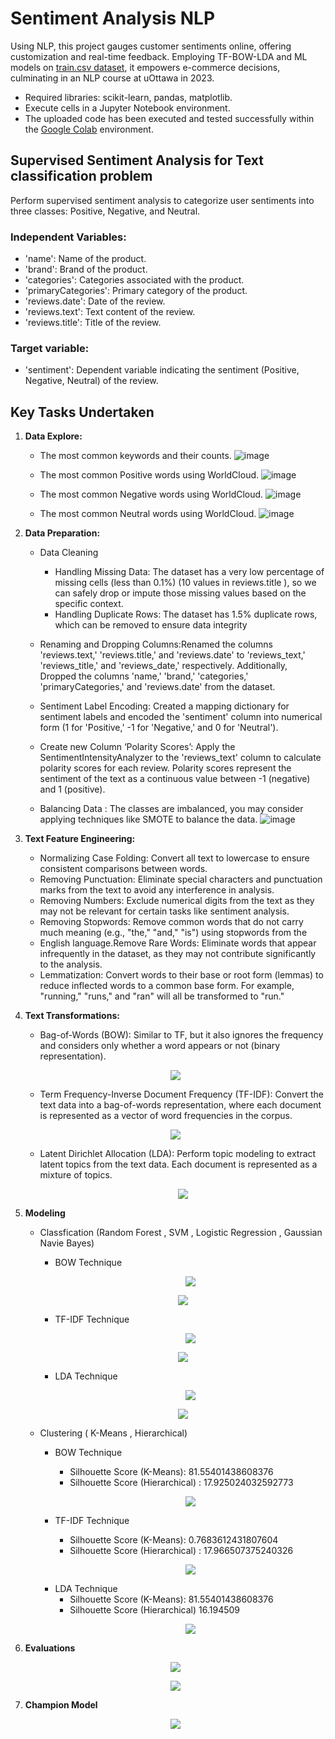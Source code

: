 # **Sentiment Analysis NLP**
Using NLP, this project gauges customer sentiments online, offering customization and real-time feedback. Employing TF-BOW-LDA and ML models on [train.csv dataset](https://github.com/RimTouny/Sentiment-Analysis-NLP/files/13878717/train_data.csv), it empowers e-commerce decisions, culminating in an NLP course at uOttawa in 2023.


- Required libraries: scikit-learn, pandas, matplotlib.
- Execute cells in a Jupyter Notebook environment.
- The uploaded code has been executed and tested successfully within the [Google Colab](https://colab.google/) environment.


## Supervised Sentiment Analysis for Text classification problem
Perform supervised sentiment analysis to categorize user sentiments into three classes: Positive, Negative, and Neutral.

### Independent Variables:
  + 'name': Name of the product.
  + 'brand': Brand of the product.
  + 'categories': Categories associated with the product.
  + 'primaryCategories': Primary category of the product.
  + 'reviews.date': Date of the review.
  + 'reviews.text': Text content of the review.
  + 'reviews.title': Title of the review.
    
### Target variable:
   +	'sentiment': Dependent variable indicating the sentiment (Positive, Negative, Neutral) of the review.

## **Key Tasks Undertaken**
1. **Data Explore:**
   - The most common keywords and their counts.
   ![image](https://github.com/RimTouny/Sentiment-Analysis-NLP/assets/48333870/65d02e4a-1ef0-4052-96d9-df39abf0c90a)

   - The most common Positive words using WorldCloud.
     ![image](https://github.com/RimTouny/Sentiment-Analysis-NLP/assets/48333870/ce4f49c5-844d-47d9-8935-d10027d56dcf)
     
    - The most common Negative words using WorldCloud.
      ![image](https://github.com/RimTouny/Sentiment-Analysis-NLP/assets/48333870/45029a36-66db-4b66-8b38-52ba6ddf4de5)
      
    - The most common Neutral words using WorldCloud.
      ![image](https://github.com/RimTouny/Sentiment-Analysis-NLP/assets/48333870/2465af39-c477-43b6-ae50-92b5426a8e27)

2. **Data Preparation:**
   - Data Cleaning
     + 	Handling Missing Data: The dataset has a very low percentage of missing cells (less than 0.1%) (10 values in reviews.title ), so we can safely drop or impute those missing values based on the specific context.
     +  Handling Duplicate Rows: The dataset has 1.5% duplicate rows, which can be removed to ensure data integrity
       
   - Renaming and Dropping Columns:Renamed the columns 'reviews.text,' 'reviews.title,' and 'reviews.date' to 'reviews_text,' 'reviews_title,' and 'reviews_date,' respectively. Additionally, Dropped the columns 'name,' 'brand,' 'categories,' 'primaryCategories,' and 'reviews.date' from the dataset.

   - Sentiment Label Encoding: Created a mapping dictionary for sentiment labels and encoded the 'sentiment' column into numerical form (1 for 'Positive,' -1 for 'Negative,' and 0 for 'Neutral').

   - Create new Column ‘Polarity Scores’: Apply the SentimentIntensityAnalyzer to the 'reviews_text' column to calculate polarity scores for each review. Polarity scores represent the sentiment of the text as a continuous value between -1 (negative) and 1 (positive).

   - Balancing Data : The classes are imbalanced, you may consider applying techniques like SMOTE to balance the data.
     ![image](https://github.com/RimTouny/Sentiment-Analysis-NLP/assets/48333870/e2909310-c615-4fec-a2d6-81393546dab1)

3. **Text Feature Engineering:**
   - Normalizing Case Folding: Convert all text to lowercase to ensure consistent comparisons between words.
   - Removing Punctuation: Eliminate special characters and punctuation marks from the text to avoid any interference in analysis.
   - Removing Numbers: Exclude numerical digits from the text as they may not be relevant for certain tasks like sentiment analysis.
   - Removing Stopwords: Remove common words that do not carry much meaning (e.g., "the," "and," "is") using stopwords from the
   - English language.Remove Rare Words: Eliminate words that appear infrequently in the dataset, as they may not contribute significantly to the analysis.
   -  Lemmatization: Convert words to their base or root form (lemmas) to reduce inflected words to a common base form. For example, "running," "runs," and "ran" will all be transformed to "run."

4. **Text Transformations:**
   - Bag-of-Words (BOW): Similar to TF, but it also ignores the frequency and considers only whether a word appears or not (binary representation).
    <p align="center">
      <img src="https://github.com/RimTouny/Sentiment-Analysis-NLP/assets/48333870/be49cca1-5a4e-4219-995f-0089ce11fa06"/>
    </p>
     
    - Term Frequency-Inverse Document Frequency (TF-IDF): Convert the text data into a bag-of-words representation, where each document is represented as a vector of word frequencies in the corpus.
     <p align="center">
      <img src="https://github.com/RimTouny/Sentiment-Analysis-NLP/assets/48333870/28ba8211-3901-4b57-9889-748c900f7980" />
     </p>

   - Latent Dirichlet Allocation (LDA): Perform topic modeling to extract latent topics from the text data. Each document is represented as a mixture of topics.
     <p align="center">
      <img src="https://github.com/RimTouny/Sentiment-Analysis-NLP/assets/48333870/57f35aeb-47a1-4cf6-9dd0-fceac1ece501" />
     </p>

5. **Modeling**
   - Classfication (Random Forest , SVM , Logistic Regression , Gaussian Navie Bayes)
     + BOW Technique
       <p align="center">
          <img src="https://github.com/RimTouny/Sentiment-Analysis-NLP/assets/48333870/a248d331-b918-4cc0-a1b5-5c332126004c" />
      </p>
       <p align="center">
          <img src="https://github.com/RimTouny/Sentiment-Analysis-NLP/assets/48333870/6aedb3ef-9979-40bb-a83e-940f55cea2ab" />
      </p>
   
     + TF-IDF Technique
       <p align="center">
          <img src="https://github.com/RimTouny/Sentiment-Analysis-NLP/assets/48333870/73a3f3d0-9f6d-49ff-b5f3-3340076963cb)" />
      </p>
       <p align="center">
          <img src="https://github.com/RimTouny/Sentiment-Analysis-NLP/assets/48333870/32241660-3dce-4501-b039-8d0459ebea17" />
      </p>

     + LDA Technique
        <p align="center">
          <img src="https://github.com/RimTouny/Sentiment-Analysis-NLP/assets/48333870/567637f0-7000-4408-a8e8-193b54242d9c" />
      </p>
        <p align="center">
          <img src="https://github.com/RimTouny/Sentiment-Analysis-NLP/assets/48333870/d4bccc55-cb6c-4aef-acdd-32481ff5c989" />
      </p>


   - Clustering ( K-Means , Hierarchical)
     + BOW Technique
       - Silhouette Score (K-Means): 81.55401438608376
       - Silhouette Score (Hierarchical) : 17.925024032592773

        <p align="center">
          <img src="https://github.com/RimTouny/Sentiment-Analysis-NLP/assets/48333870/d650e0f7-2f2f-454b-96bc-1526257e9023"/>
      </p>
  
     + TF-IDF Technique
       - Silhouette Score (K-Means): 0.7683612431807604
       - Silhouette Score (Hierarchical) : 17.966507375240326
         
        <p align="center">
          <img src="https://github.com/RimTouny/Sentiment-Analysis-NLP/assets/48333870/0db92a80-8c87-402b-9e59-1add9d408174"/>
      </p>

     + LDA Technique
       - Silhouette Score (K-Means): 81.55401438608376
       - Silhouette Score (Hierarchical) 16.194509
        <p align="center">
          <img src="https://github.com/RimTouny/Sentiment-Analysis-NLP/assets/48333870/0f654069-0e71-44d9-81de-a398a3dddace" />
      </p>

7. **Evaluations**
   
    <p align="center">
          <img src="https://github.com/RimTouny/Sentiment-Analysis-NLP/assets/48333870/765fcbda-d8d0-4883-8731-73d5e78304c5" />
      </p>
    <p align="center">
          <img src="https://github.com/RimTouny/Sentiment-Analysis-NLP/assets/48333870/36ab4c20-eff9-43c8-94cf-e6e562a5c850" />
      </p>

8. **Champion Model**

   <p align="center">
          <img src="https://github.com/RimTouny/Sentiment-Analysis-NLP/assets/48333870/8e038b8c-ea10-45d8-bc83-823a80b463b9" />
      </p>




